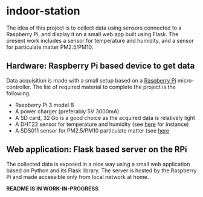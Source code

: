 # indoor-station

The idea of this project is to collect data using sensors connected to a Raspberry Pi, and display it on a small web app built using Flask. The present work includes a sensor for temperature and humidity, and a sensor for particulate matter PM2.5/PM10.

## Hardware: Raspberry Pi based device to get data

Data acquisition is made with a small setup based on a [Raspberry Pi](https://www.raspberrypi.org) micro-controller. The list of required material to complete the project is the following:

* Raspberry Pi 3 model B
* A power charger (preferably 5V 3000mA)
* A SD card, 32 Go is a good choice as the acquired data is relatively light
* A DHT22 sensor for temperature and humidity (see [here](https://www.amazon.fr/AZDelivery-AM2302-Capteur-température-dhumidité-microcontrôleurs/dp/B078SVZB1X/ref=sr_1_1?__mk_fr_FR=ÅMÅŽÕÑ&crid=1QS7XJ9TRZORH&keywords=dht22&qid=1574713036&sprefix=DHT+%2Caps%2C131&sr=8-1) for instance)
*  A SDS011 sensor for PM2.5/PM10 particulate matter (see [here](https://www.amazon.fr/gp/product/B0769F81XS/ref=ppx_yo_dt_b_asin_title_o05_s00?ie=UTF8&psc=1)

## Web application: Flask based server on the RPi

The collected data is exposed in a nice way using a small web application based on Python and its Flask library. The server is hosted by the Raspberry Pi and made accessible only from local network at home. 

**README IS IN WORK-IN-PROGRESS**
